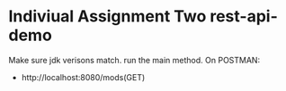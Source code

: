 # Indiviual Assignment Two rest-api-demo

Make sure jdk verisons match.
run the main method. 
On POSTMAN:
+ http://localhost:8080/mods(GET)
